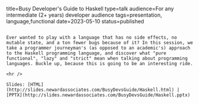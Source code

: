 title=Busy Developer's Guide to Haskell
type=talk
audience=For any intermediate (2+ years) developer audience
tags=presentation, language,functional
date=2023-05-10
status=published
~~~~~~

Ever wanted to play with a language that has no side effects, no mutable state, and a ton fewer bugs because of it? In this session, we take a programmer journeyman's (as opposed to an academic's) approach to the Haskell programming language, and discover what "pure functional", "lazy" and "strict" mean when talking about programming languages. Buckle up, because this is going to be an interesting ride.
    
<hr />

Slides: [HTML](http://slides.newardassociates.com/BusyDevsGuide/Haskell.html) | [PPTX](http://slides.newardassociates.com/BusyDevsGuide/Haskell.pptx)
